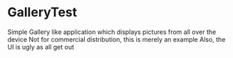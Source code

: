 # GalleryTest

Simple Gallery like application which displays pictures from all over the device
Not for commercial distribution, this is merely an example
Also, the UI is ugly as all get out
